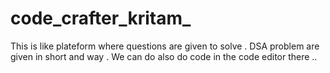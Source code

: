 ﻿# code_crafter_kritam_

This is like plateform where questions are given to solve . DSA  problem are given in short and way . We can do also do code in the code editor there  .. 
